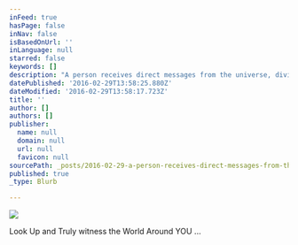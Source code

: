 ```yaml
---
inFeed: true
hasPage: false
inNav: false
isBasedOnUrl: ''
inLanguage: null
starred: false
keywords: []
description: "A person receives direct messages from the universe, divine signs is what is needed to avert a self-destructive nature.\t\t\t\t\t\t\t\t"
datePublished: '2016-02-29T13:58:25.880Z'
dateModified: '2016-02-29T13:58:17.723Z'
title: ''
author: []
authors: []
publisher:
  name: null
  domain: null
  url: null
  favicon: null
sourcePath: _posts/2016-02-29-a-person-receives-direct-messages-from-the-universe-divine.md
published: true
_type: Blurb

---
```

![](https://the-grid-user-content.s3-us-west-2.amazonaws.com/3bcd7b0d-5b67-4445-871e-e09350d0d2ad.jpg)

Look Up and Truly witness the World Around YOU ...